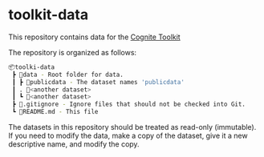 # toolkit-data

This repository contains data for the [Cognite Toolkit](https://docs.cognite.com/cdf/deploy/cdf_toolkit/)

The repository is organized as follows:

```bash
📦toolki-data
 ┣ 📂data - Root folder for data.
 ┃ ┣ 📂publicdata - The dataset names 'publicdata'
 ┃ . 📂<another dataset> 
 ┃ ┗ 📂<another dataset>
 ┣ 📜.gitignore - Ignore files that should not be checked into Git.
 ┗ 📜README.md - This file
```

The datasets in this repository should be treated as read-only (immutable). If you need to modify the data, 
make a copy of the dataset, give it a new descriptive name, and modify the copy.

